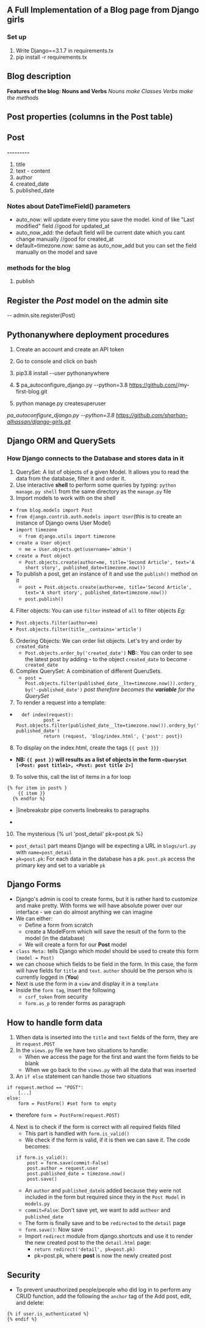 ## A Full Implementation of a Blog page from Django girls
### Set up
1. Write Django==3.1.7 in requirements.tx
1. pip install -r requirements.tx

## Blog description
**Features of the blog: Nouns and Verbs**
*Nouns make Classes*
*Verbs make the methods*
## Post properties (columns in the Post table)
## Post
**---------**
1. title 
2. text - content 
3. author 
4. created_date
5. published_date

### Notes about DateTimeField() parameters
- auto_now: will update every time you save the model. kind of like 
"Last modified" field  //good for updated_at
- auto_now_add: the default field will be current date which you cant change 
manually  //good for created_at
- default=timezone.now: same as auto_now_add but you can set the field manually on the model
and save
### methods for the blog
1. publish

## Register the *Post* model on the admin site
-- admin.site.register(Post)

## Pythonanywhere deployment procedures
1. Create an account and create an API token
2. Go to console and click on bash 
3. pip3.8 install --user pythonanywhere
4. $ pa_autoconfigure_django.py --python=3.8 https://github.com/<your-github-username>/my-first-blog.git

5. python manage.py createsuperuser

*pa_autoconfigure_django.py --python=3.8 https://github.com/sharhan-alhassan/django-girls.git*

## Django ORM and QuerySets
### How Django connects to the Database and stores data in it
1. QuerySet: A list of objects of a given Model. It allows you to read the data from the database, filter it and order it.
2. Use interactive **shell** to perform some queries by typing: `python manage.py shell` from the same directory as the `manage.py` file
3. Import models to work with on the shell
- `from blog.models import Post`
- `from django.contrib.auth.models import User`(this is to create an instance of Django owns User Model)
- `import timezone`
    - `from django.utils import timezone`
- `create a User object` 
    - `me = User.objects.get(username='admin')`
- `create a Post object`
    - `Post.objects.create(author=me, title='Second Article', text='A short story', published_date=timezone.now())`
- To publish a post, get an instance of it and use the `publish()` method on it
    - `post = Post.objects.create(author=me, title='Second Article', text='A short story', published_date=timezone.now())`
    - `post.publish()`
4. Filter objects: You can use `filter` instead of `all` to filter objects
*Eg:*
- `Post.objects.filter(author=me)`
- `Post.objects.filter(title__contains='article')`

5. Ordering Objects: We can order list objects. Let's try and order by `created_date`
    - `Post.objects.order_by('created_date')`
    **NB:**: You can order to see the latest post by adding **-** to the object `created_date` to become `-created_date`
6. Complex QuerySet: A combination of different QueruSets. 
    - `post = Post.objects.filter(published_date__lte=timezone.now()).ordery_by('-published_date')`
    *post therefore becomes the **variable** for the QuerySet*
7. To render a request into a template:

- ```
    def index(request):
            post = Post.objects.filter(published_date__lte=timezone.now()).ordery_by('-published_date')
            return (request, 'blog/index.html', {'post': post})
    ```

8. To display on the index.html, create the tags `{{ post }}}`
- **NB: `{{ post }}` will results as a list of objects in the form `<QuerySet [<Post: post title1>, <Post: post title 2>]`**

9. To solve this, call the list of items in a for loop
```
{% for item in post% }
    {{ item }}
  {% endfor %}
```
- |linebreaksbr pipe converts linebreaks to paragraphs

- 
10. The mysterious {% url 'post_detail' pk=post.pk %}
- `post_detail` part means Django will be expecting a URL in `blogs/url.py` with `name=post_detail`
- `pk=post.pk`: For each data in the database has a pk. `post.pk` access the primary key and set to a variable `pk`

## Django Forms
- Django's admin is cool to create forms, but it is rather hard to customize and make pretty. With forms we will have absolute power over our interface - we can do almost anything we can imagine
- We can either:
    - Define a form from scratch 
    - create a ModelForm which will save the result of the form to the model (in the database)
    - We will create a form for our **Post** model
- `class Meta:` tells Django which model should be used to create this form `(model = Post)`
- we can choose which fields to be field in the form. In this case, the form will have fields for `title` and `text`. `author` should be the person who is currently logged in (**You**)
- Next is use the form in a `view` and display it in a `template`
- Inside the `form tag`, insert the following 
    - `csrf_token` from security
    - `form.as_p` to render forms as paragraph
## How to handle form data
1. When data is inserted into the `title` and `text` fields of the form, they are in `request.POST`
2. In the `views.py` file we have two situations to handle:
    - When we access the page for the first and want the form fields to be blank
    - When we go back to the `views.py` with all the data that was inserted
3. An `if else` statement can handle those two situations
```
if request.method == "POST":
    [...]
else:
    form = PostForm() #set form to empty
```
- therefore `form = PostForm(request.POST)`
4. Next is to check if the form is correct with all required fields filled
    - This part is handled with `form.is_valid()`
    - We check if the form is valid, if it is then we can save it.
    The code becomes:
    ```
    if form.is_valid():
        post = form.save(commit-False)
        post.author = request.user
        post.published_date = timezone.now()
        post.save()
    ```
    - An `author` and `published_date`is added because they were not included in the form but required since they in the `Post Model` in `models.py`
    - `commit=False`: Don't save yet, we want to add `autheor` and `published_date`
    - The form is finally save and to be `redirected` to the `detail` page
    - `form.save()`: Now save
    - Import `redirect` module from django.shortcuts and use it to render the new created post to the the `detail.html` page:
        - `return redirect('detail', pk=post.pk)`
        - pk=post.pk, where **post** is now the newly created post

## Security 
-  To prevent unauthorized people/people who did log in to perform any CRUD function, add the following the `anchor` tag of the Add post, edit, and delete:
```
{% if user.is_authenticated %}
{% endif %}
```